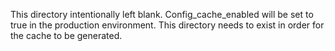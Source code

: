 This directory intentionally left blank.  Config_cache_enabled will be set to true in the production environment.
This directory needs to exist in order for the cache to be generated.
